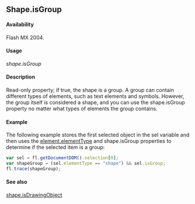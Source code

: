 ## Shape.isGroup

#### Availability

Flash MX 2004.

#### Usage

*shape.isGroup*

#### Description

Read-only property; if true, the shape is a group. A group can contain different types of elements, such as text elements and symbols. However, the group itself is considered a shape, and you can use the shape.isGroup property no matter what types of elements the group contains.

#### Example

The following example stores the first selected object in the sel variable and then uses the [element.elementType](../Element_object/element1.md) and
shape.isGroup properties to determine if the selected item is a group:

```javascript
var sel = fl.getDocumentDOM().selection[0];
var shapeGroup = (sel.elementType == "shape") && sel.isGroup; 
fl.trace(shapeGroup);

```
#### See also

[shape.isDrawingObject](../Shape_object/shape6.md)
